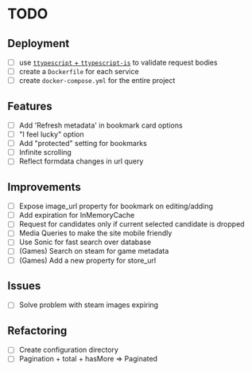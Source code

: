 # TODO

## Deployment
- [ ] use [`ttypescript` + `ttypescript-is`](https://stackoverflow.com/a/60824562) to validate request bodies
- [ ] create a `Dockerfile` for each service
- [ ] create `docker-compose.yml` for the entire project

## Features
- [ ] Add 'Refresh metadata' in bookmark card options
- [ ] "I feel lucky" option
- [ ] Add "protected" setting for bookmarks 
- [ ] Infinite scrolling
- [ ] Reflect formdata changes in url query

## Improvements
- [ ] Expose image_url property for bookmark on editing/adding
- [ ] Add expiration for InMemoryCache
- [ ] Request for candidates only if current selected candidate is dropped
- [ ] Media Queries to make the site mobile friendly
- [ ] Use Sonic for fast search over database
- [ ] (Games) Search on steam for game metadata
- [ ] (Games) Add a new property for store_url 

## Issues
- [ ] Solve problem with steam images expiring

## Refactoring
- [ ] Create configuration directory
- [ ] Pagination + total + hasMore => Paginated